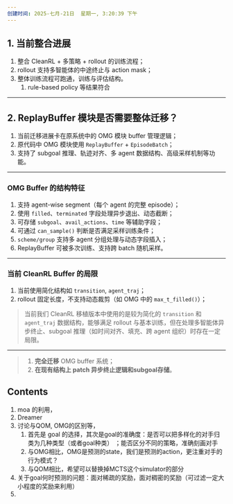 ```yaml
---
创建时间: 2025-七月-21日  星期一, 3:20:39 下午
---
```


## 1. 当前整合进展

1. 整合 CleanRL + 多策略  +  rollout 的训练流程；
2.  rollout 支持多智能体的中途终止与 action mask；
3. 整体训练流程可跑通，训练与评估结构。
	1. rule-based policy 等结果符合

---

## 2. ReplayBuffer 模块是否需要整体迁移？

1. 当前迁移进展卡在原系统中的 OMG 模块 buffer 管理逻辑；
2. 原代码中 OMG 模块使用 `ReplayBuffer` + `EpisodeBatch`；
3. 支持了 subgoal 推理、轨迹对齐、多 agent 数据结构、高级采样机制等功能。

---

### OMG Buffer 的结构特征

1. 支持 agent-wise segment（每个 agent 的完整 episode）；
2. 使用 `filled`、`terminated` 字段处理异步退出、动态截断；
3. 可存储 `subgoal`、`avail_actions`、`time` 等辅助字段；
4. 可通过 `can_sample()` 判断是否满足采样训练条件；
5. `scheme/group` 支持多 agent 分组处理与动态字段插入；
6. ReplayBuffer 可被多次训练、支持跨 batch 随机采样。


---

### 当前 CleanRL Buffer 的局限

1. 当前使用简化结构如 `transition`, `agent_traj`；
2. rollout 固定长度，不支持动态裁剪（如 OMG 中的 `max_t_filled()`）；

> 当前我们 CleanRL 移植版本中使用的是较为简化的 `transition` 和 `agent_traj` 数据结构，能够满足 rollout 与基本训练，但在处理多智能体异步终止、subgoal 推理（如时间对齐、填充、跨 agent 组织）时存在一定局限。

---


> 1. **完全迁移** OMG buffer 系统；
> 2. **在现有结构上 patch 异步终止逻辑和subgoal存储**。





## Contents

1. moa 的利用，
2. Dreamer
3. 讨论与QOM, OMG的区别等，
	1. 首先是 goal 的选择，其次是goal的准确度：是否可以把多样化的对手归类为几种类型（或者goal种类） ；能否区分不同的策略，准确刻画对手
	2. 与OMG相比，OMG是预测的state，我们是预测的action，更注重对手的行为模式？
	3. 与QOM相比，希望可以替换掉MCTS这个simulator的部分
4. 关于goal何时预测的问题：面对稀疏的奖励，面对稠密的奖励（可过滤一定大小程度的奖励来利用）
5. 